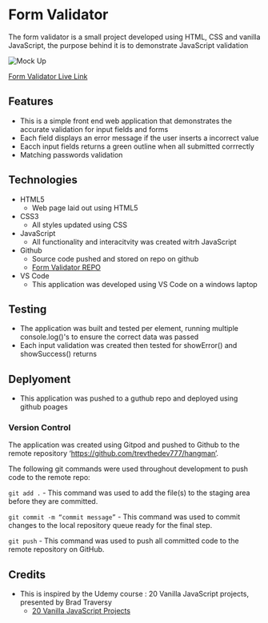 # Form Validator

The form validator is a small project developed using HTML, CSS and vanilla JavaScript, the purpose behind it is to demonstrate JavaScript validation

![Mock Up]()

[Form Validator Live Link](https://trevthedev777.github.io/Form-Validator/)

## Features

-   This is a simple front end web application that demonstrates the accurate validation for input fields and forms
-   Each field displays an error message if the user inserts a incorrect value
-   Eacch input fields returns a green outline when all submitted corrrectly
-   Matching passwords validation

## Technologies

-   HTML5
    -   Web page laid out using HTML5
-   CSS3
    -   All styles updated using CSS
-   JavaScript
    -   All functionality and interacitvity was created witrh JavaScript
-   Github
    -   Source code pushed and stored on repo on github
    -   [Form Validator REPO](https://github.com/trevthedev777/Form-Validator)
-   VS Code
    -   This application was developed using VS Code on a windows laptop

## Testing

-   The application was built and tested per element, running multiple console.log()'s to ensure the correct data was passed
-   Each input validation was created then tested for showError() and showSuccess() returns

## Deplyoment

-   This application was pushed to a guthub repo and deployed using github poages

### Version Control

The application was created using Gitpod and pushed to Github to the remote repository ‘https://github.com/trevthedev777/hangman’.

The following git commands were used throughout development to push code to the remote repo:

`git add .` - This command was used to add the file(s) to the staging area before they are committed.

`git commit -m “commit message”` - This command was used to commit changes to the local repository queue ready for the final step.

`git push` - This command was used to push all committed code to the remote repository on GitHub.

## Credits

-   This is inspired by the Udemy course : 20 Vanilla JavaScript projects, presented by Brad Traversy
    -   [20 Vanilla JavaScript Projects](https://www.udemy.com/course/web-projects-with-vanilla-javascript/learn)
